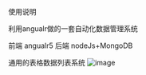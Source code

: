 使用说明

利用angualr做的一套自动化数据管理系统

前端 angualr5
后端 nodeJs+MongoDB

通用的表格数据列表系统
![image](https://raw.githubusercontent.com/sunjianghong/clover-admin/master/screenshots/table-view.jpg)





